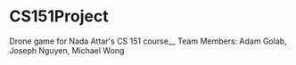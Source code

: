 # CS151Project
Drone game for Nada Attar's CS 151 course__
Team Members: Adam Golab, Joseph Nguyen, Michael Wong
